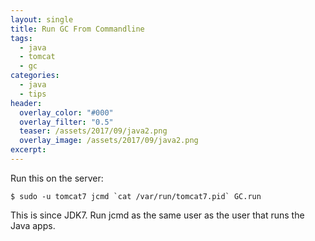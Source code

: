 ```yaml
---
layout: single
title: Run GC From Commandline
tags:
  - java
  - tomcat
  - gc
categories:
  - java
  - tips
header:
  overlay_color: "#000"
  overlay_filter: "0.5"
  teaser: /assets/2017/09/java2.png
  overlay_image: /assets/2017/09/java2.png
excerpt:
---
```

Run this on the server:
```
$ sudo -u tomcat7 jcmd `cat /var/run/tomcat7.pid` GC.run
```
This is since JDK7. Run jcmd as the same user as the user that runs the Java apps.
